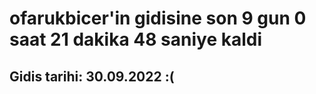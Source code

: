 # ofarukbicer'in gidisine son 9 gun 0 saat 21 dakika 48 saniye kaldi

## Gidis tarihi: 30.09.2022 :(